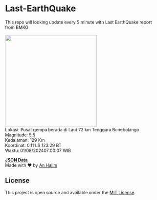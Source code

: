 # Last-EarthQuake
This repo will looking update every 5 minute with Last EarthQuake report from BMKG
<br>
<br>
<img src="https://static.bmkg.go.id/20240801070007.mmi.jpg" width="300"/>
<br>
Lokasi: Pusat gempa berada di Laut 73 km Tenggara Bonebolango <br>
Magnitude: 5.5 <br>
Kedalaman: 129 Km <br>
Koordinat: 0.11 LS 123.29 BT <br>
Waktu: 01/08/202407:00:07 WIB <br>

<a href="./data/data.json">**JSON Data**</a>
<br>
Made with ❤️ by <a href="https://github.com/an-halim">An Halim</a>
## License

This project is open source and available under the [MIT License](LICENSE).

